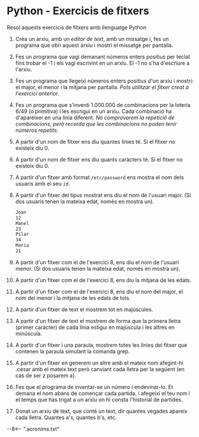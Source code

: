 # Python - Exercicis de fitxers

Resol aquests exercicis de fitxers amb llenguatge Python

1. Crea un arxiu, amb un *editor de text*, amb un missatge i, fes un programa que obri aquest arxiu i mostri el missatge per pantalla.

2. Fes un programa que vagi demanant números enters positius per teclat fins trobar el -1 i els vagi escrivint en un arxiu. El -1 no s'ha d'escriure a l'arxiu.

3. Fes un programa que llegeixi números enters positius d'un arxiu i mostri: el major, el menor i la mitjana per pantalla. *Pots utilitzar el fitxer creat a l'exercici anterior*.

4. Fes un programa que s'inventi 1.000.000 de combinacions per la loteria 6/49 (o primitiva) i les escrigui en un arxiu. Cada combinació ha d'aparèixer en una línia diferent. *No comprovarem la repetició de combinacions, però recorda que les combinacions no poden tenir números repetits*.

5. A partir d'un nom de fitxer ens diu quantes línies té. Si el fitxer no existeix diu 0.

6. A partir d'un nom de fitxer ens diu quants caràcters té. Si el fitxer no existeix diu 0.

7. A partir d'un fitxer amb format `/etc/password` ens mostra el nom dels usuaris amb el seu *`id`*.

8. A partir d'un fitxer del tipus mostrat ens diu el nom de l'usuari major.
(Si dos usuaris tenen la mateixa edat, només en mostra un).
    
    ```txt
    Joan
    12
    Manel
    23
    Pilar
    34
    Maria
    21
    ```

9. A partir d'un fitxer com el de l'exercici 8, ens diu el nom de l'usuari menor.
(Si dos usuaris tenen la mateixa edat, només en mostra un).

10. A partir d'un fitxer com el de l'exercici 8, ens diu la mitjana de les edats.

11. A partir d'un fitxer com el de l'exercici 8, ens diu el nom del major, el nom
del menor i la mitjana de les edats de tots.

12. A partir d'un fitxer de text el mostrem tot en majúscules.

13. A partir d'un fitxer de text el mostrem de forma que la primera lletra (primer caràcter) de cada línia estigui en majúscula i les altres en minúscula.

14. A partir d'un fitxer i una paraula, mostrem totes les línies del fitxer que contenen la paraula simulant la comanda grep.

15. A partir d'un fitxer en generem un altre amb el mateix nom afegint-hi .cesar amb el mateix text però canviant cada lletra per la següent (en cas de ser z posarem a).

16. Fes que el programa de inventar-se un número i endevinar-lo. Et demana el nom abans de començar cada partida, i afegeixi el teu nom i el temps que has trigat a un arxiu on hi consta l'historial de partides.

17. Donat un arxiu de text, que conté un text, dir quantes vegades apareix cada lletra. Quantes a's, quantes b's, etc.

--8<-- ".acronims.txt"

